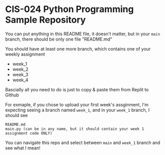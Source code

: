 # CIS-024 Python Programming Sample Repository

You can put anything in this README file, it doesn't matter, but in your `main` branch, there should be only one file "README.md"

You should have at least one more branch, which contains one of your weekly assignment

- week_1
- week_2
- week_3
- week_4

Bascially all you need to do is just to copy & paste them from Replit to Github

For exmaple, if you chose to upload your first week's assginment, I'm expecting seeing a branch named `week_1`, and in your `week_1` branch, I should see

```
README.md
main.py (can be in any name, but it should contain your week 1 assignment code ONLY)
```

You can navigate this repo and select between `main` and `week_1` branch and see what I mean!
